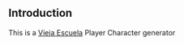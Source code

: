 
## Introduction

This is a [Vieja Escuela](http://viejaescuela.nogarung.com/vieja-escuela-the-role-playing-game/) Player Character generator

